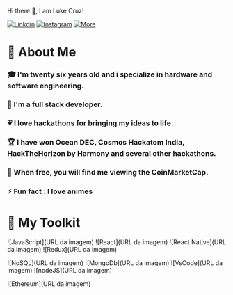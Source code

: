 Hi there 👋, I am Luke Cruz!

[![Linkdin](https://marcas-logos.net/linkedin-logo/)](https://www.linkedin.com/in/lucas-cruz-02531734e "Linkedin")
[![Instagram](https://marcas-logos.net/linkedin-logo/)](https://www.instagram.com/lukecruzof/ "Instagram")
[![More](https://marcas-logos.net/linkedin-logo/)](https://linkfly.to/lukecr "More")


<h1>👦 About Me</h1>


<h3>🎓 I'm twenty six years old and i specialize in hardware and software engineering.</h3>
<h3>🔨 I'm a full stack developer.</h3>
<h3>💗 I love hackathons for bringing my ideas to life.</h3>
<h3>🏆 I have won Ocean DEC, Cosmos Hackatom India, HackTheHorizon by Harmony and several other hackathons.</h3>
<h3>🚀 When free, you will find me  viewing the CoinMarketCap.</h3>
<h3>⚡ Fun fact : I love animes</h3>

<h1>🧰 My Toolkit</h1>


![JavaScript](URL da imagem)
![React](URL da imagem)
![React Native](URL da imagem)
![Redux](URL da imagem)

![NoSQL](URL da imagem)
![MongoDb](URL da imagem)
![VsCode](URL da imagem)
![nodeJS](URL da imagem)

![Ethereum](URL da imagem)

